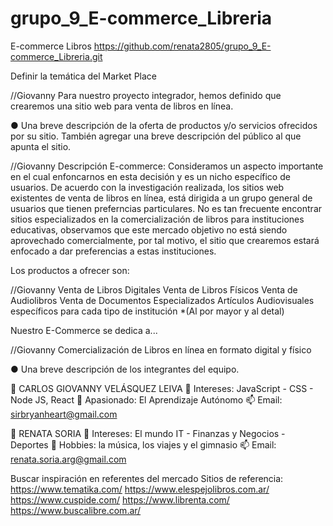 # grupo_9_E-commerce_Libreria
E-commerce Libros
https://github.com/renata2805/grupo_9_E-commerce_Libreria.git

Definir la temática del Market Place

//Giovanny
Para nuestro proyecto integrador, hemos definido que crearemos una sitio web para venta de libros en línea.  

● Una breve descripción de la oferta de productos y/o servicios ofrecidos por su
sitio. También agregar una breve descripción del público al que apunta el sitio.

//Giovanny
Descripción E-commerce:
Consideramos un aspecto importante en el cual enfoncarnos en esta decisión y es un nicho específico de usuarios. De acuerdo con la investigación realizada, los sitios web existentes de venta de libros en línea, está dirigida a un grupo general de usuarios que tienen preferncias particulares.  No es tan frecuente encontrar sitios especializados en la comercialización de libros para instituciones educativas, observamos que este mercado objetivo no está siendo aprovechado comercialmente, por tal motivo, el sitio que crearemos estará enfocado a dar preferencias a estas instituciones.

Los productos a ofrecer son:

//Giovanny
Venta de Libros Digitales 
Venta de Libros Físicos
Venta de Audiolibros
Venta de Documentos Especializados
Artículos Audiovisuales específicos para cada tipo de institución
*(Al por mayor y al detal)

Nuestro E-Commerce se dedica a...

//Giovanny
Comercialización de Libros en línea en formato digital y físico 

● Una breve descripción de los integrantes del equipo.

👋 CARLOS GIOVANNY VELÁSQUEZ LEIVA
👀 Intereses: JavaScript - CSS - Node JS, React
💞️ Apasionado: El Aprendizaje Autónomo
📫 Email: sirbryanheart@gmail.com

👋 RENATA SORIA
👀 Intereses: El mundo IT - Finanzas y Negocios - Deportes
💞️ Hobbies: la música, los viajes y el gimnasio 
📫 Email: renata.soria.arg@gmail.com


Buscar inspiración en referentes del mercado
 Sitios de referencia:
 https://www.tematika.com/
 https://www.elespejolibros.com.ar/
 https://www.cuspide.com/
 https://www.librenta.com/
 https://www.buscalibre.com.ar/







